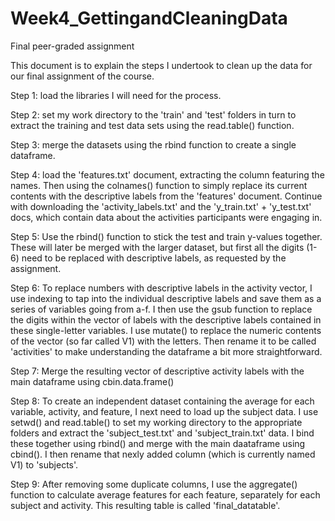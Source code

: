 # Week4_GettingandCleaningData
Final peer-graded assignment

This document is to explain the steps I undertook to clean up the data for our final assignment of the course.



Step 1: load the libraries I will need for the process.

Step 2: set my work directory to the 'train' and 'test' folders in turn to extract the training and test data sets using the read.table() function.

Step 3: merge the datasets using the rbind function to create a single dataframe.

Step 4: load the 'features.txt' document, extracting the column featuring the names. Then using the colnames() function to simply replace its current contents with the descriptive labels from the 'features' document. Continue with downloading the 'activity_labels.txt' and the 'y_train.txt' + 'y_test.txt' docs, which contain data about the activities participants were engaging in. 

Step 5: Use the rbind() function to stick the test and train y-values together. These will later be merged with the larger dataset, but first all the digits (1-6) need to be replaced with descriptive labels, as requested by the assignment. 

Step 6: To replace numbers with descriptive labels in the activity vector, I use indexing to tap into the individual descriptive labels and save them as a series of variables going from a-f. I then use the gsub function to replace the digits within the vector of labels with the descriptive labels contained in these single-letter variables. I use mutate() to replace the numeric contents of the vector (so far called V1) with the letters. Then rename it to be called 'activities' to make understanding the dataframe a bit more straightforward. 

Step 7: Merge the resulting vector of descriptive activity labels with the main dataframe using cbin.data.frame()

Step 8: To create an independent dataset containing the average for each variable, activity, and feature, I next need to load up the subject data. I use setwd() and read.table() to set my working directory to the appropriate folders and extract the 'subject_test.txt' and 'subject_train.txt' data. I bind these together using rbind() and merge with the main daataframe using cbind(). I then rename that nexly added column (which is currently named V1) to 'subjects'. 

Step 9: After removing some duplicate columns, I use the aggregate() function to calculate average features for each feature, separately for each subject and activity.  This resulting table is called 'final_datatable'.
